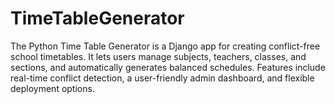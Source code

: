 # TimeTableGenerator
The Python Time Table Generator is a Django app for creating conflict-free school timetables. It lets users manage subjects, teachers, classes, and sections, and automatically generates balanced schedules. Features include real-time conflict detection, a user-friendly admin dashboard, and flexible deployment options.

